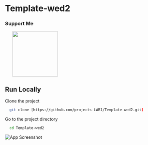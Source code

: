 # Template-wed2
### Support Me

<ul style="list-style-type: none; margin: 0;">

<li style="display: inline-block; margin-right: 0.25rem;"><a href="https://www.buymeacoffee.com/xateeeiun0"><img src="https://cdn.buymeacoffee.com/buttons/v2/default-yellow.png" width="150"/></a></li>

</ul>

## Run Locally
Clone the project

```bash
  git clone [https://github.com/projects-LAB1/Template-wed2.git)
```
Go to the project directory

```bash
  cd Template-wed2
```

![App Screenshot](https://i.pinimg.com/736x/53/38/5c/53385c7abf608b5b3359e3eda8f1d0c5.jpg)
